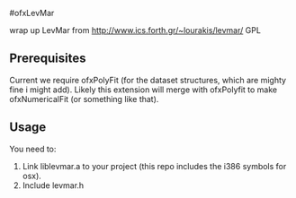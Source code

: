 #ofxLevMar

wrap up LevMar from http://www.ics.forth.gr/~lourakis/levmar/
GPL

## Prerequisites
Current we require ofxPolyFit (for the dataset structures, which are mighty fine i might add). Likely this extension will merge with ofxPolyfit to make ofxNumericalFit (or something like that).

## Usage
You need to:

1. Link liblevmar.a to your project (this repo includes the i386 symbols for osx).
2. Include levmar.h
